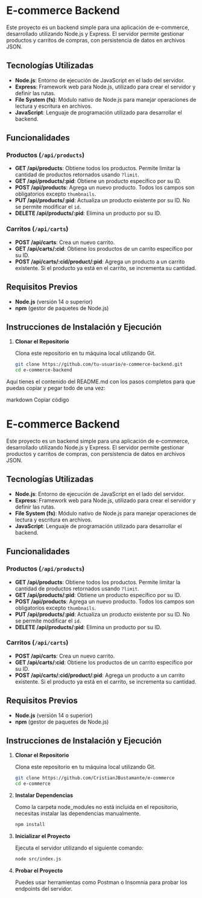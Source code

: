 # E-commerce Backend

Este proyecto es un backend simple para una aplicación de e-commerce, desarrollado utilizando Node.js y Express. El servidor permite gestionar productos y carritos de compras, con persistencia de datos en archivos JSON.

## Tecnologías Utilizadas

- **Node.js**: Entorno de ejecución de JavaScript en el lado del servidor.
- **Express**: Framework web para Node.js, utilizado para crear el servidor y definir las rutas.
- **File System (fs)**: Módulo nativo de Node.js para manejar operaciones de lectura y escritura en archivos.
- **JavaScript**: Lenguaje de programación utilizado para desarrollar el backend.

## Funcionalidades

### Productos (`/api/products`)
- **GET /api/products**: Obtiene todos los productos. Permite limitar la cantidad de productos retornados usando `?limit`.
- **GET /api/products/:pid**: Obtiene un producto específico por su ID.
- **POST /api/products**: Agrega un nuevo producto. Todos los campos son obligatorios excepto `thumbnails`.
- **PUT /api/products/:pid**: Actualiza un producto existente por su ID. No se permite modificar el `id`.
- **DELETE /api/products/:pid**: Elimina un producto por su ID.

### Carritos (`/api/carts`)
- **POST /api/carts**: Crea un nuevo carrito.
- **GET /api/carts/:cid**: Obtiene los productos de un carrito específico por su ID.
- **POST /api/carts/:cid/product/:pid**: Agrega un producto a un carrito existente. Si el producto ya está en el carrito, se incrementa su cantidad.

## Requisitos Previos

- **Node.js** (versión 14 o superior)
- **npm** (gestor de paquetes de Node.js)

## Instrucciones de Instalación y Ejecución

1. **Clonar el Repositorio**

   Clona este repositorio en tu máquina local utilizando Git.

   ```bash
   git clone https://github.com/tu-usuario/e-commerce-backend.git
   cd e-commerce-backend


Aquí tienes el contenido del README.md con los pasos completos para que puedas copiar y pegar todo de una vez:

markdown
Copiar código
# E-commerce Backend

Este proyecto es un backend simple para una aplicación de e-commerce, desarrollado utilizando Node.js y Express. El servidor permite gestionar productos y carritos de compras, con persistencia de datos en archivos JSON.

## Tecnologías Utilizadas

- **Node.js**: Entorno de ejecución de JavaScript en el lado del servidor.
- **Express**: Framework web para Node.js, utilizado para crear el servidor y definir las rutas.
- **File System (fs)**: Módulo nativo de Node.js para manejar operaciones de lectura y escritura en archivos.
- **JavaScript**: Lenguaje de programación utilizado para desarrollar el backend.

## Funcionalidades

### Productos (`/api/products`)
- **GET /api/products**: Obtiene todos los productos. Permite limitar la cantidad de productos retornados usando `?limit`.
- **GET /api/products/:pid**: Obtiene un producto específico por su ID.
- **POST /api/products**: Agrega un nuevo producto. Todos los campos son obligatorios excepto `thumbnails`.
- **PUT /api/products/:pid**: Actualiza un producto existente por su ID. No se permite modificar el `id`.
- **DELETE /api/products/:pid**: Elimina un producto por su ID.

### Carritos (`/api/carts`)
- **POST /api/carts**: Crea un nuevo carrito.
- **GET /api/carts/:cid**: Obtiene los productos de un carrito específico por su ID.
- **POST /api/carts/:cid/product/:pid**: Agrega un producto a un carrito existente. Si el producto ya está en el carrito, se incrementa su cantidad.

## Requisitos Previos

- **Node.js** (versión 14 o superior)
- **npm** (gestor de paquetes de Node.js)

## Instrucciones de Instalación y Ejecución

1. **Clonar el Repositorio**

   Clona este repositorio en tu máquina local utilizando Git.

   ```bash
   git clone https://github.com/CristianJBustamante/e-commerce
   cd e-commerce

2. **Instalar Dependencias**

   Como la carpeta node_modules no está incluida en el repositorio, necesitas instalar las dependencias manualmente.

   ```bash
   npm install

3. **Inicializar el Proyecto**

   Ejecuta el servidor utilizando el siguiente comando:

   ```bash
   node src/index.js
   
4. **Probar el Proyecto**

   Puedes usar herramientas como Postman o Insomnia para probar los endpoints del servidor.
